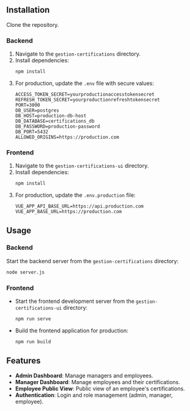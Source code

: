 ## Installation
Clone the repository.
### Backend
1. Navigate to the `gestion-certifications` directory.
2. Install dependencies:
    ```sh
    npm install
    ```
3. For production, update the `.env` file with secure values:
    ```env
    ACCESS_TOKEN_SECRET=yourproductionaccesstokensecret
    REFRESH_TOKEN_SECRET=yourproductionrefreshtokensecret
    PORT=3000
    DB_USER=postgres
    DB_HOST=production-db-host
    DB_DATABASE=certifications_db
    DB_PASSWORD=production-password
    DB_PORT=5432
    ALLOWED_ORIGINS=https://production.com
    ```

### Frontend
1. Navigate to the `gestion-certifications-ui` directory.
2. Install dependencies:
    ```sh
    npm install
    ```
3. For production, update the `.env.production` file:
    ```env
    VUE_APP_API_BASE_URL=https://api.production.com
    VUE_APP_BASE_URL=https://production.com
    ```

## Usage

### Backend
Start the backend server from the `gestion-certifications` directory:
```sh
node server.js
```

### Frontend
- Start the frontend development server from the `gestion-certifications-ui` directory:
    ```sh
    npm run serve
    ```
- Build the frontend application for production:
    ```sh
    npm run build
    ```

## Features
- **Admin Dashboard**: Manage managers and employees.
- **Manager Dashboard**: Manage employees and their certifications.
- **Employee Public View**: Public view of an employee's certifications.
- **Authentication**: Login and role management (admin, manager, employee).
